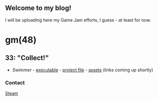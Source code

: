 ## Welcome to my blog!


I will be uploading here my Game Jam efforts, I guess - at least for now.

# gm(48)
## 33: "Collect!"
- *Swimmer* - [executable](https://github.com/Renusek/Renusek.github.io/blob/master/game%20jams/gm(48)/33/GM48Swimmer.exe) - [project file](https://github.com/Renusek/Renusek.github.io/blob/master/game%20jams/gm(48)/33/GM48Swimmer.gmz) - [assets](https://github.com/Renusek/Renusek.github.io/blob/master/game%20jams/gm(48)/33/Assets.7z) (links coming up shortly)

### Contact
[Steam](https://steamcommunity.com/id/Renusek)
